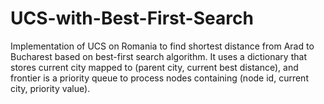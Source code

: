 # UCS-with-Best-First-Search
Implementation of UCS on Romania to find shortest distance from Arad to Bucharest based on best-first search algorithm. It uses a dictionary that stores current city mapped to (parent city, current best distance), and frontier is a priority queue to process nodes containing (node id, current city, priority value).
